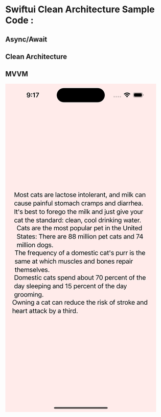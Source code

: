 
# Swiftui Clean Architecture Sample Code :

## Async/Await
## Clean Architecture
## MVVM

![Figure 1-1](https://github.com/JavadSheikhsagha/Cats_SwiftuiCodeSample/blob/main/Simulator%20Screenshot%20-%20iPhone%2014%20Pro%20-%202023-07-11%20at%2021.17.16.png "Figure 1-1")
